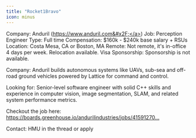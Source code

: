 ```yaml
---
title: "Rocket1Bravo"
icon: minus
---
```

Company: Anduril (<a href="https:&#x2F;&#x2F;www.anduril.com&#x2F;" rel="nofollow">https:&#x2F;&#x2F;www.anduril.com&#x2F;</a>)
Job: Perception Engineer 
Type: Full time
Compensation: $160k - $240k base salary + RSUs
Location: Costa Mesa, CA or Boston, MA
Remote: Not remote, it&#x27;s in-office 4 days per week. Relocation available.
Visa Sponsorship: Sponsorship is not available.

Company: Anduril builds autonomous systems like UAVs, sub-sea and off-road ground vehicles powered by Lattice for command and control.

Looking for: Senior-level software engineer with solid C++ skills and experience in computer vision, image segmentation, SLAM, and related system performance metrics.

Checkout the job here: <a href="https:&#x2F;&#x2F;boards.greenhouse.io&#x2F;andurilindustries&#x2F;jobs&#x2F;4159127007?gh_jid=4159127007" rel="nofollow">https:&#x2F;&#x2F;boards.greenhouse.io&#x2F;andurilindustries&#x2F;jobs&#x2F;41591270...</a>

Contact: HMU in the thread or apply
